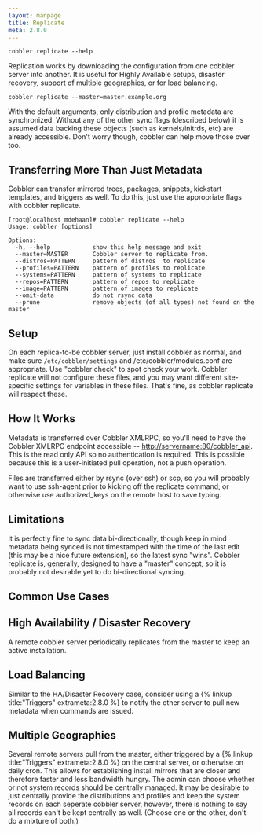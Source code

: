 ```yaml
---
layout: manpage
title: Replicate
meta: 2.8.0
---
```


    cobbler replicate --help

Replication works by downloading the configuration from one cobbler
server into another. It is useful for Highly Available setups,
disaster recovery, support of multiple geographies, or for load
balancing.

    cobbler replicate --master=master.example.org

With the default arguments, only distribution and profile metadata
are synchronized. Without any of the other sync flags (described
below) it is assumed data backing these objects (such as
kernels/initrds, etc) are already accessible. Don't worry though,
cobbler can help move those over too.

## Transferring More Than Just Metadata

Cobbler can transfer mirrored trees, packages, snippets, kickstart
templates, and triggers as well. To do this, just use the
appropriate flags with cobbler replicate.

    [root@localhost mdehaan]# cobbler replicate --help
    Usage: cobbler [options]
    
    Options:
      -h, --help            show this help message and exit
      --master=MASTER       Cobbler server to replicate from.
      --distros=PATTERN     pattern of distros  to replicate
      --profiles=PATTERN    pattern of profiles to replicate
      --systems=PATTERN     pattern of systems to replicate
      --repos=PATTERN       pattern of repos to replicate
      --image=PATTERN       pattern of images to replicate
      --omit-data           do not rsync data
      --prune               remove objects (of all types) not found on the master

## Setup

On each replica-to-be cobbler server, just install cobbler as
normal, and make sure `/etc/cobbler/settings` and
/etc/cobbler/modules.conf are appropriate. Use "cobbler check" to
spot check your work. Cobbler replicate will not configure these
files, and you may want different site-specific settings for
variables in these files. That's fine, as cobbler replicate will
respect these.

## How It Works

Metadata is transferred over Cobbler XMLRPC, so you'll need to have
the Cobbler XMLRPC endpoint accessible --
[http://servername:80/cobbler\_api](http://servername:80/cobbler_api).
This is the read only API so no authentication is required. This is
possible because this is a user-initiated pull operation, not a
push operation.

Files are transferred either by rsync (over ssh) or scp, so you
will probably want to use ssh-agent prior to kicking off the
replicate command, or otherwise use authorized\_keys on the remote
host to save typing.

## Limitations

It is perfectly fine to sync data bi-directionally, though keep in
mind metadata being synced is not timestamped with the time of the
last edit (this may be a nice future extension), so the latest sync
"wins". Cobbler replicate is, generally, designed to have a
"master" concept, so it is probably not desirable yet to do
bi-directional syncing.

## Common Use Cases

## High Availability / Disaster Recovery

A remote cobbler server periodically replicates from the master to
keep an active installation.

## Load Balancing

Similar to the HA/Disaster Recovery case, consider using a
{% linkup title:"Triggers" extrameta:2.8.0 %} to notify the other
server to pull new metadata when commands are issued.

## Multiple Geographies

Several remote servers pull from the master, either triggered by a
{% linkup title:"Triggers" extrameta:2.8.0 %} on the central
server, or otherwise on daily cron. This allows for establishing
install mirrors that are closer and therefore faster and less
bandwidth hungry. The admin can choose whether or not system
records should be centrally managed. It may be desirable to just
centrally provide the distributions and profiles and keep the
system records on each seperate cobbler server, however, there is
nothing to say all records can't be kept centrally as well. (Choose
one or the other, don't do a mixture of both.)

